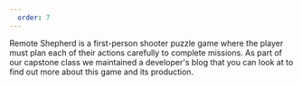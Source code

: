 ```yaml
---
  order: 7
---
```


Remote Shepherd is a first-person shooter puzzle game where the player must plan each of their actions carefully to complete missions. As part of our capstone class we maintained a developer's blog that you can look at to find out more about this game and its production.
